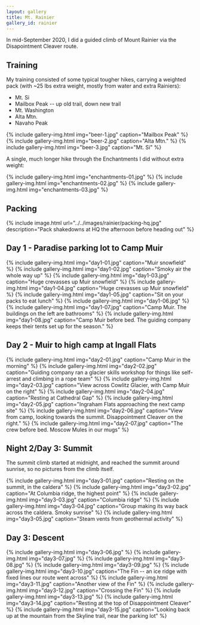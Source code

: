```yaml
---
layout: gallery
title: Mt. Rainier
gallery_id: rainier
---
```


In mid-September 2020, I did a guided climb of Mount Rainier via the Disapointment Cleaver route.

## Training

My training consisted of some typical tougher hikes, carrying a weighted pack (with ~25 lbs extra weight, mostly from water and extra Rainiers):

* Mt. Si
* Mailbox Peak -- up old trail, down new trail
* Mt. Washington
* Alta Mtn.
* Navaho Peak

<div class="image-gallery">
{% include gallery-img.html img="beer-1.jpg" caption="Mailbox Peak" %}
{% include gallery-img.html img="beer-2.jpg" caption="Alta Mtn." %}
{% include gallery-img.html img="beer-3.jpg" caption="Mt. Si" %}
</div>

A single, much longer hike through the Enchantments I did without extra weight:

<div class="image-gallery">
{% include gallery-img.html img="enchantments-01.jpg" %}
{% include gallery-img.html img="enchantments-02.jpg" %}
{% include gallery-img.html img="enchantments-03.jpg" %}
</div>

## Packing

{% include image.html url="../../images/rainier/packing-hq.jpg" description="Pack shakedowns at HQ the afternoon before heading out" %}

## Day 1 - Paradise parking lot to Camp Muir

<div class="image-gallery">
{% include gallery-img.html img="day1-01.jpg" caption="Muir snowfield" %}
{% include gallery-img.html img="day1-02.jpg" caption="Smoky air the whole way up" %}
{% include gallery-img.html img="day1-03.jpg" caption="Huge crevasses up Muir snowfield" %}
{% include gallery-img.html img="day1-04.jpg" caption="Huge crevasses up Muir snowfield" %}
{% include gallery-img.html img="day1-05.jpg" caption="Sit on your packs to eat lunch" %}
{% include gallery-img.html img="day1-06.jpg" %}
{% include gallery-img.html img="day1-07.jpg" caption="Camp Muir. The buildings on the left are bathrooms" %}
{% include gallery-img.html img="day1-08.jpg" caption="Camp Muir before bed. The guiding company keeps their tents set up for the season." %}
</div>

## Day 2 - Muir to high camp at Ingall Flats

<div class="image-gallery">
{% include gallery-img.html img="day2-01.jpg" caption="Camp Muir in the morning" %}
{% include gallery-img.html img="day2-02.jpg" caption="Guiding company ran a glacier skills workshop for things like self-arrest and climbing in a rope team" %}
{% include gallery-img.html img="day2-03.jpg" caption="View across Cowlitz Glacier, with Camp Muir on the right" %}
{% include gallery-img.html img="day2-04.jpg" caption="Resting at Cathedral Gap" %}
{% include gallery-img.html img="day2-05.jpg" caption="Ingraham Flats approaching the next camp site" %}
{% include gallery-img.html img="day2-06.jpg" caption="View from camp, looking towards the summit. Disappointment Cleaver on the right." %}
{% include gallery-img.html img="day2-07.jpg" caption="The crew before bed. Moscow Mules in our mugs" %}
</div>

## Night 2/Day 3: Summit

The summit climb started at midnight, and reached the summit around sunrise, so no pictures from the climb itself.

<div class="image-gallery">
{% include gallery-img.html img="day3-01.jpg" caption="Resting on the summit, in the caldera" %}
{% include gallery-img.html img="day3-02.jpg" caption="At Columbia ridge, the highest point" %}
{% include gallery-img.html img="day3-03.jpg" caption="Columbia ridge" %}
{% include gallery-img.html img="day3-04.jpg" caption="Group making its way back across the caldera. Smoky sunrise" %}
{% include gallery-img.html img="day3-05.jpg" caption="Steam vents from geothermal activity" %}
</div>

## Day 3: Descent

<div class="image-gallery">
{% include gallery-img.html img="day3-06.jpg" %}
{% include gallery-img.html img="day3-07.jpg" %}
{% include gallery-img.html img="day3-08.jpg" %}
{% include gallery-img.html img="day3-09.jpg" %}
{% include gallery-img.html img="day3-10.jpg" caption="The Fin -- an ice ridge with fixed lines our route went across" %}
{% include gallery-img.html img="day3-11.jpg" caption="Another view of the Fin" %}
{% include gallery-img.html img="day3-12.jpg" caption="Crossing the Fin" %}
{% include gallery-img.html img="day3-13.jpg" %}
{% include gallery-img.html img="day3-14.jpg" caption="Resting at the top of Disappointment Cleaver" %}
{% include gallery-img.html img="day3-15.jpg" caption="Looking back up at the mountain from the Skyline trail, near the parking lot" %}
</div>
